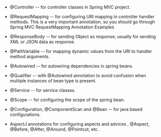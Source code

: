 - \@Controller -- for controller classes in Spring MVC project.

- \@RequestMapping -- for configuring URI mapping in controller
  handler methods. This is a very important annotation, so you should
  go through Spring MVC RequestMapping Annotation Examples

- \@ResponseBody -- for sending Object as response, usually for
  sending XML or JSON data as response.

- \@PathVariable -- for mapping dynamic values from the URI to handler
  method arguments.

- \@Autowired -- for autowiring dependencies in spring beans.

- \@Qualifier -- with \@Autowired annotation to avoid confusion when
  multiple instances of bean type is present.

- \@Service -- for service classes.

- \@Scope -- for configuring the scope of the spring bean.

- \@Configuration, \@ComponentScan and \@Bean -- for java based
  configurations.

- AspectJ annotations for configuring aspects and advices , \@Aspect,
  \@Before, \@After, \@Around, \@Pointcut, etc.